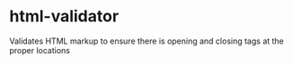 # html-validator
Validates HTML markup to ensure there is opening and closing tags at the proper locations
